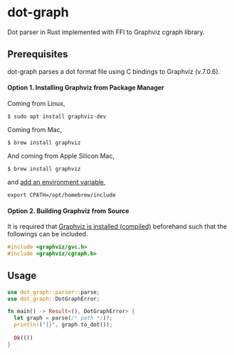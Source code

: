 # dot-graph
Dot parser in Rust implemented with FFI to Graphviz cgraph library.

## Prerequisites

dot-graph parses a dot format file using C bindings to Graphviz (v.7.0.6).

#### Option 1. Installing Graphviz from Package Manager

Coming from Linux,
```console
$ sudo apt install graphviz-dev
```

Coming from Mac,
```console
$ brew install graphviz
```

And coming from Apple Silicon Mac,
```console
$ brew install graphviz
```

and [add an environment variable](https://apple.stackexchange.com/questions/414622/installing-a-c-c-library-with-homebrew-on-m1-macs),
```shell
export CPATH=/opt/homebrew/include
```

#### Option 2. Building Graphviz from Source

It is required that [Graphviz is installed (compiled)](https://graphviz.org/download/source/) beforehand such that the followings can be included.
```C
#include <graphviz/gvc.h>
#include <graphviz/cgraph.h>
```

## Usage

```rust
use dot_graph::parser::parse;
use dot_graph::DotGraphError;

fn main() -> Result<(), DotGraphError> {
  let graph = parse(/* path */)?;
  println!("{}", graph.to_dot());
  
  Ok(())
}
```
